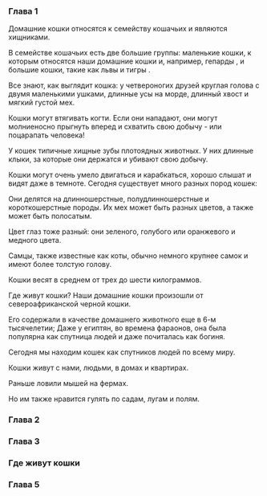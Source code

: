 ### Глава 1

Домашние кошки относятся к семейству кошачьих и являются хищниками.

В семействе кошачьих есть две большие группы: маленькие кошки, к которым относятся наши домашние кошки и, например, гепарды , и большие кошки, такие как львы и тигры .

Все знают, как выглядит кошка: у четвероногих друзей круглая голова с двумя маленькими ушками, длинные усы на морде, длинный хвост и мягкий густой мех.

Кошки могут втягивать когти. Если они нападают, они могут молниеносно прыгнуть вперед и схватить свою добычу - или поцарапать человека!

У кошек типичные хищные зубы плотоядных животных. У них длинные клыки, за которые они держатся и убивают свою добычу.

Кошки могут очень умело двигаться и карабкаться, хорошо слышат и видят даже в темноте. Сегодня существует много разных пород кошек:

Они делятся на длинношерстные, полудлинношерстные и короткошерстные породы. Их мех может быть разных цветов, а также может быть полосатым.

Цвет глаз тоже разный: они зеленого, голубого или оранжевого и медного цвета.

Самцы, также известные как коты, обычно немного крупнее самок и имеют более толстую голову.

Кошки весят в среднем от трех до шести килограммов.

Где живут кошки?
Наши домашние кошки произошли от североафриканской черной кошки.

Его содержали в качестве домашнего животного еще в 6-м тысячелетии; Даже у египтян, во времена фараонов, она была популярна как спутница людей и даже почиталась как богиня.

Сегодня мы находим кошек как спутников людей по всему миру.

Кошки живут с нами, людьми, в домах и квартирах.

Раньше ловили мышей на фермах.

Но им также нравится гулять по садам, лугам и полям.

### Глава 2

### Глава 3

### Где живут кошки

### Глава 5